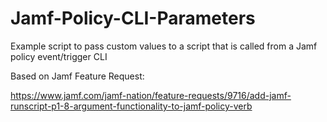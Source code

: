 # Jamf-Policy-CLI-Parameters
Example script to pass custom values to a script that is called from a Jamf policy event/trigger CLI

Based on Jamf Feature Request:

https://www.jamf.com/jamf-nation/feature-requests/9716/add-jamf-runscript-p1-8-argument-functionality-to-jamf-policy-verb
